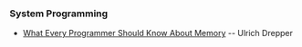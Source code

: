 ### System Programming

* [What Every Programmer Should Know About Memory][0] -- Ulrich Drepper

[0]: http://www.akkadia.org/drepper/cpumemory.pdf "cpumemory.pdf"
